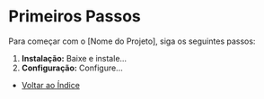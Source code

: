 # Primeiros Passos

Para começar com o [Nome do Projeto], siga os seguintes passos:

1. **Instalação:** Baixe e instale...
2. **Configuração:** Configure...

- [Voltar ao Índice](../README.md)